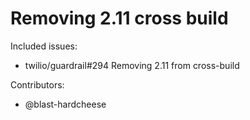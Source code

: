 Removing 2.11 cross build
====

Included issues:
- twilio/guardrail#294 Removing 2.11 from cross-build

Contributors:
- @blast-hardcheese
